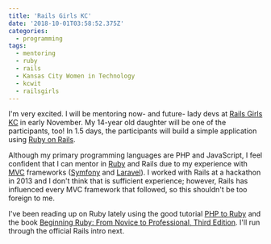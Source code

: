 ```yaml
---
title: 'Rails Girls KC'
date: '2018-10-01T03:58:52.375Z'
categories:
  - programming
tags:
  - mentoring
  - ruby
  - rails
  - Kansas City Women in Technology
  - kcwit
  - railsgirls
---
```

I'm very excited. I will be mentoring now- and future- lady devs at [Rails Girls KC](http://railsgirls.com/kansas-city) in early November. My 14-year old daughter will be one of the participants, too! In 1.5 days, the participants will build a simple application using [Ruby on Rails](https://rubyonrails.org/).

Although my primary programming languages are PHP and JavaScript, I feel confident that I can mentor in [Ruby]() and Rails due to my experience with [MVC](https://www.futurehosting.com/blog/what-is-an-mvc-framework/) frameworks ([Symfony](https://symfony.com/) and [Laravel](https://laravel.com/)). I worked with Rails at a hackathon in 2013 and I don't think that is sufficient experience; however, Rails has influenced every MVC framework that followed, so this shouldn't be too foreign to me.

I've been reading up on Ruby lately using the good tutorial [PHP to Ruby](http://phptoruby.io/) and the book [Beginning Ruby: From Novice to Professional, Third Edition](https://www.apress.com/us/book/9781484212790). I'll run through the official Rails intro next.

